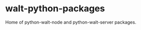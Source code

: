 walt-python-packages
====================

Home of python-walt-node and python-walt-server packages.

